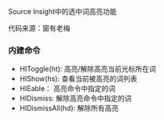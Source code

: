 Source Insight中的选中词高亮功能

代码来源：窗有老梅

### 内建命令

- HIToggle(<leader>ht): 高亮/解除高亮当前光标所在词
- HIShow(<leader>hs): 查看当前被高亮的词列表
- HIEable： 高亮命令中指定的词
- HIDismiss: 解除高亮命令中指定的词
- HIDismissAll(<leader>hd): 解除所有高亮
